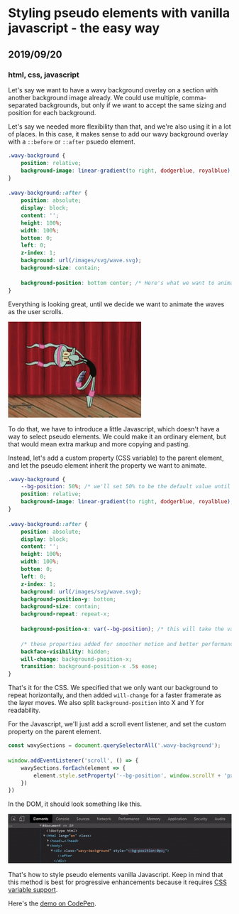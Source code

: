# Styling pseudo elements with vanilla javascript - the easy way
## 2019/09/20
### html, css, javascript

Let's say we want to have a wavy background overlay on a section with another background image already. We could use multiple, comma-separated backgrounds, but only if we want to accept the same sizing and position for each background.

Let's say we needed more flexibility than that, and we're also using it in a lot of places.  In this case, it makes sense to add our wavy background overlay with a `::before` or `::after` psuedo element.

```css
.wavy-background {
    position: relative;
    background-image: linear-gradient(to right, dodgerblue, royalblue);
}

.wavy-background::after {
    position: absolute;
    display: block;
    content: '';
    height: 100%;
    width: 100%;
    bottom: 0;
    left: 0;
    z-index: 1;
    background: url(/images/svg/wave.svg);
    background-size: contain;
    
    background-position: bottom center; /* Here's what we want to animate */
}
```

Everything is looking great, until we decide we want to animate the waves as the user scrolls.

![squidward dancing gif](/images/blog/squidward-dance.gif)

To do that, we have to introduce a little Javascript, which doesn't have a way to select pseudo elements. We could make it an ordinary element, but that would mean extra markup and more copying and pasting.

Instead, let's add a custom property (CSS variable) to the parent element, and let the pseudo element inherit the property we want to animate.

```css
.wavy-background {
    --bg-position: 50%; /* we'll set 50% to be the default value until it's changed */
    position: relative;
    background-image: linear-gradient(to right, dodgerblue, royalblue);
}

.wavy-background::after {
    position: absolute;
    display: block;
    content: '';
    height: 100%;
    width: 100%;
    bottom: 0;
    left: 0;
    z-index: 1;
    background: url(/images/svg/wave.svg);
    background-position-y: bottom;
    background-size: contain;
    background-repeat: repeat-x;

    background-position-x: var(--bg-position); /* this will take the value of the custom property we added on the parent class */

    /* these properties added for smoother motion and better performance */
    backface-visibility: hidden;
    will-change: background-position-x;
    transition: background-position-x .5s ease;
}
```

That's it for the CSS.  We specified that we only want our background to repeat horizontally, and then added `will-change` for a faster framerate as the layer moves.  We also split `background-position` into X and Y for readability.

For the Javascript, we'll just add a scroll event listener, and set the custom property on the parent element.

```javascript
const wavySections = document.querySelectorAll('.wavy-background');

window.addEventListener('scroll', () => {
    wavySections.forEach(element => {
        element.style.setProperty('--bg-position', window.scrollY + 'px');
    })
})
```

In the DOM, it should look something like this.

![animating-background-position-of-a-pseudo-element](/images/blog/animating-background-position-of-a-pseudo-element.gif)


That's how to style pseudo elements vanilla Javascript. Keep in mind that this method is best for progressive enhancements because it requires [CSS variable support](https://caniuse.com/#feat=css-variables).

Here's the [demo on CodePen](https://codepen.io/bradeneast/pen/rNBWNBK).